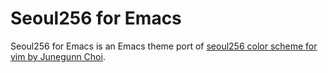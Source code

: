 # Seoul256 for Emacs

Seoul256 for Emacs is an Emacs theme port of [seoul256 color scheme for vim by Junegunn Choi](https://github.com/junegunn/seoul256.vim/).